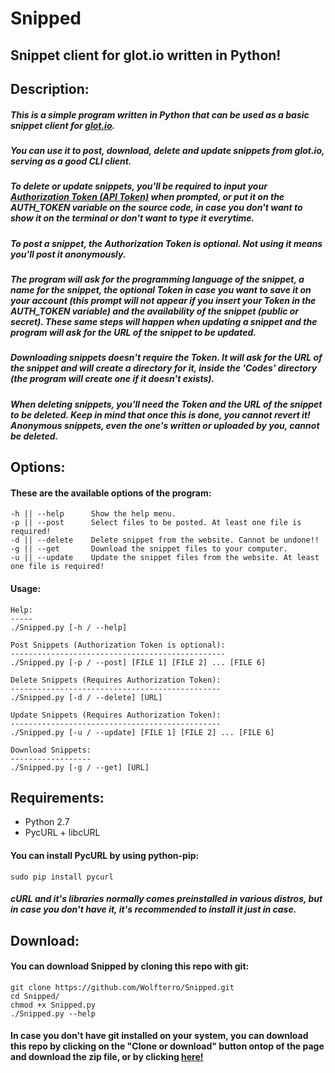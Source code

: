 # Snipped
## Snippet client for glot.io written in Python!

## Description:

##### This is a simple program written in Python that can be used as a basic snippet client for [glot.io](https://glot.io).
##### You can use it to post, download, delete and update snippets from glot.io, serving as a good CLI client.

##### To delete or update snippets, you'll be required to input your [Authorization Token (API Token)](https://glot.io/account/token) when prompted, or put it on the AUTH_TOKEN variable on the source code, in case you don't want to show it on the terminal or don't want to type it everytime.

##### To post a snippet, the Authorization Token is optional. Not using it means you'll post it anonymously. 

##### The program will ask for the programming language of the snippet, a name for the snippet, the optional Token in case you want to save it on your account (this prompt will not appear if you insert your Token in the AUTH_TOKEN variable) and the availability of the snippet (public or secret). These same steps will happen when updating a snippet and the program will ask for the URL of the snippet to be updated.

##### Downloading snippets doesn't require the Token. It will ask for the URL of the snippet and will create a directory for it, inside the 'Codes' directory (the program will create one if it doesn't exists).

##### When deleting snippets, you'll need the Token and the URL of the snippet to be deleted. Keep in mind that once this is done, you cannot revert it! Anonymous snippets, even the one's written or uploaded by you, cannot be deleted.

## Options:

#### These are the available options of the program:

    -h || --help      Show the help menu.
    -p || --post      Select files to be posted. At least one file is required!
    -d || --delete    Delete snippet from the website. Cannot be undone!!
    -g || --get       Download the snippet files to your computer.
    -u || --update    Update the snippet files from the website. At least one file is required!

#### Usage:

    Help:
    -----
    ./Snipped.py [-h / --help]
    
    Post Snippets (Authorization Token is optional):
    ------------------------------------------------
    ./Snipped.py [-p / --post] [FILE 1] [FILE 2] ... [FILE 6]
    
    Delete Snippets (Requires Authorization Token):
    -----------------------------------------------
    ./Snipped.py [-d / --delete] [URL]
    
    Update Snippets (Requires Authorization Token):
    -----------------------------------------------
    ./Snipped.py [-u / --update] [FILE 1] [FILE 2] ... [FILE 6]
    
    Download Snippets:
    ------------------
    ./Snipped.py [-g / --get] [URL]

## Requirements:

- Python 2.7
- PycURL + libcURL

#### You can install PycURL by using python-pip:

    sudo pip install pycurl

##### cURL and it's libraries normally comes preinstalled in various distros, but in case you don't have it, it's recommended to install it just in case.

## Download:

#### You can download Snipped by cloning this repo with git:

    git clone https://github.com/Wolfterro/Snipped.git
    cd Snipped/
    chmod +x Snipped.py
    ./Snipped.py --help

#### In case you don't have git installed on your system, you can download this repo by clicking on the "Clone or download" button ontop of the page and download the zip file, or by clicking [here!](https://github.com/Wolfterro/Snipped/archive/master.zip)
